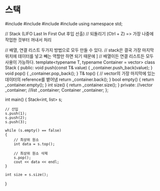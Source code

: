 # 스택

#include <iostream>
#include <vector>
#include <list>
#include <stack>
using namespace std;

// Stack (LIFO Last In First Out 후입 선출)
// 되돌리기 (Ctrl + Z) => 가장 나중에 작업한 것부터 꺼내서 처리


// 배열, 연결 리스트 두가지 방법으로 모두 만들 수 있다.
// stack은 결국 가장 마지막 위치에 데이터를 넣고 빼는 역할만 하면 되기 때문에 ]
// 배열이든 연결 리스트든 모두 사용이 가능하다.
template<typename T, typename Container = vector<T>>
class Stack
{
public:
	void push(const T& value)
	{
		_container.push_back(value);
	}
	void pop()
	{
		_container.pop_back();
	}
	T& top()
	{
		// vector의 가장 마지막에 있는 데이터의 reference를 뱉어냄
		return _container.back();
	}
	bool empty() { return _container.empty(); }
	int size() { return _container.size(); }
private:
	//vector<T> _container;
	//list<T> _container;
	Container _container;
};

int main()
{
	Stack<int, list<int>> s;

	// 산입
	s.push(1);
	s.push(2);
	s.push(3);

	while (s.empty() == false)
	{
		// 최상위 원소
		int data = s.top();

		// 최상위 원소 삭제
		s.pop();
		cout << data << endl;
	}

	int size = s.size();
}
